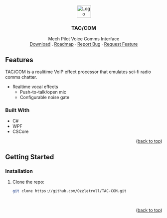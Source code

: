 <a name="readme-top"></a>

<!-- PROJECT LOGO -->
<br />
<div align="center">
  <a href="https://github.com/Ozzletroll/TAC-COM">
    <img src="" alt="Logo" width="45" height="40">
  </a>

<h3 align="center">TAC/COM</h3>

  <p align="center">
    Mech Pilot Voice Comms Interface
    <br />
    <a href="">Download</a>
    .
    <a href="">Roadmap</a>
    ·
    <a href="">Report Bug</a>
    ·
    <a href="">Request Feature</a>
  </p>
</div>

<!-- ABOUT THE PROJECT -->
## Features
TAC/COM is a realitime VoIP effect processor that emulates sci-fi radio comms chatter.

- Realtime vocal effects
    - Push-to-talk/open mic
    - Configurable noise gate

### Built With

- C#
- WPF
- CSCore

<p align="right">(<a href="#readme-top">back to top</a>)</p>



<!-- GETTING STARTED -->
## Getting Started

### Installation

1. Clone the repo:
   ```sh
   git clone https://github.com/Ozzletroll/TAC-COM.git
   ```

<br>

<p align="right">(<a href="#readme-top">back to top</a>)</p>
